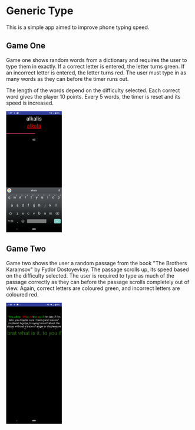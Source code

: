 # Generic Type

This is a simple app aimed to improve phone typing speed.

## Game One

Game one shows random words from a dictionary and requires the user to type them in exactly. If a correct letter is entered, the letter turns green. If an incorrect letter is entered, the letter turns red. The user must type in as many words as they can before the timer runs out.

The length of the words depend on the difficulty selected. Each correct word gives the player 10 points. Every 5 words, the timer is reset and its speed is increased.

<img src="./app/src/main/res/drawable/generic_type_game_1.png" width="30%" height="30%">


## Game Two

Game two shows the user a random passage from the book "The Brothers Karamsov" by Fydor Dostoyevksy. The passage scrolls up, its speed based on the difficulty selected. The user is required to type as much of the passage correctly as they can before the passage scrolls completely out of view. Again, correct letters are coloured green, and incorrect letters are coloured red.

<img src="./app/src/main/res/drawable/generic_type_game_2.png" width="30%" height="30%">
